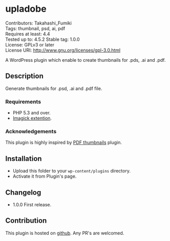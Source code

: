 # upladobe

Contributors: Takahashi_Fumiki  
Tags: thumbnail, psd, ai, pdf  
Requires at least: 4.4  
Tested up to: 4.5.2
Stable tag: 1.0.0  
License: GPLv3 or later  
License URI: http://www.gnu.org/licenses/gpl-3.0.html

A WordPress plugin which enable to create thumbnails for .pds, .ai and .pdf.

## Description

Generate thumbnails for .psd, .ai and .pdf file. 

### Requirements

- PHP 5.3 and over.
- [Imagick extention](http://php.net/manual/en/book.imagick.php).

### Acknowledgements

This plugin is highly inspired by [PDF thumbnails](https://wordpress.org/plugins/pdf-thumbnails/) plugin.

## Installation

- Upload this folder to your `wp-content/plugins` directory.
- Activate it from Plugin's page.

## Changelog
  
- 1.0.0 First release.

## Contribution

This plugin is hosted on [github](https://github.com/hametuha/upladobe). Any PR's are welcomed.
